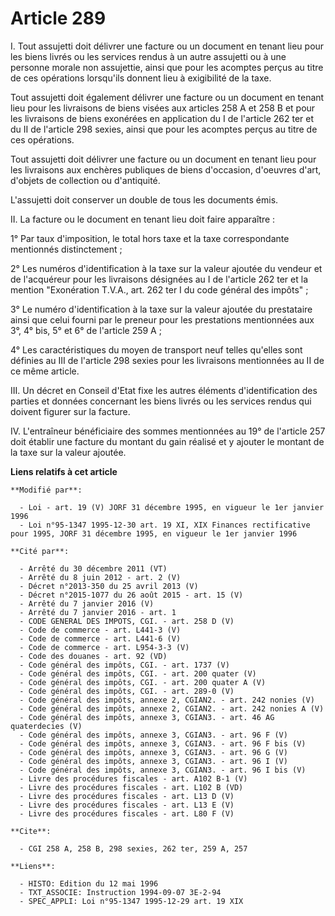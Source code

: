 # Article 289

I. Tout assujetti doit délivrer une facture ou un document en tenant lieu pour les biens livrés ou les services rendus à un
autre assujetti ou à une personne morale non assujettie, ainsi que pour les acomptes perçus au titre de ces opérations
lorsqu'ils donnent lieu à exigibilité de la taxe.

Tout assujetti doit également délivrer une facture ou un document en tenant lieu pour les livraisons de biens visées aux
articles 258 A et 258 B et pour les livraisons de biens exonérées en application du I de l'article 262 ter et du II de
l'article 298 sexies, ainsi que pour les acomptes perçus au titre de ces opérations.

Tout assujetti doit délivrer une facture ou un document en tenant lieu pour les livraisons aux enchères publiques de biens
d'occasion, d'oeuvres d'art, d'objets de collection ou d'antiquité.

L'assujetti doit conserver un double de tous les documents émis.

II. La facture ou le document en tenant lieu doit faire apparaître :

1° Par taux d'imposition, le total hors taxe et la taxe correspondante mentionnés distinctement ;

2° Les numéros d'identification à la taxe sur la valeur ajoutée du vendeur et de l'acquéreur pour les livraisons désignées au
I de l'article 262 ter et la mention "Exonération T.V.A., art. 262 ter I du code général des impôts" ;

3° Le numéro d'identification à la taxe sur la valeur ajoutée du prestataire ainsi que celui fourni par le preneur pour les
prestations mentionnées aux 3°, 4° bis, 5° et 6° de l'article 259 A ;

4° Les caractéristiques du moyen de transport neuf telles qu'elles sont définies au III de l'article 298 sexies pour les
livraisons mentionnées au II de ce même article.

III. Un décret en Conseil d'Etat fixe les autres éléments d'identification des parties et données concernant les biens livrés
ou les services rendus qui doivent figurer sur la facture.

IV. L'entraîneur bénéficiaire des sommes mentionnées au 19° de l'article 257 doit établir une facture du montant du gain
réalisé et y ajouter le montant de la taxe sur la valeur ajoutée.

**Liens relatifs à cet article**

	**Modifié par**:

	  - Loi - art. 19 (V) JORF 31 décembre 1995, en vigueur le 1er janvier 1996
	  - Loi n°95-1347 1995-12-30 art. 19 XI, XIX Finances rectificative pour 1995, JORF 31 décembre 1995, en vigueur le 1er janvier 1996

	**Cité par**:

	  - Arrêté du 30 décembre 2011 (VT)
	  - Arrêté du 8 juin 2012 - art. 2 (V)
	  - Décret n°2013-350 du 25 avril 2013 (V)
	  - Décret n°2015-1077 du 26 août 2015 - art. 15 (V)
	  - Arrêté du 7 janvier 2016 (V)
	  - Arrêté du 7 janvier 2016 - art. 1
	  - CODE GENERAL DES IMPOTS, CGI. - art. 258 D (V)
	  - Code de commerce - art. L441-3 (V)
	  - Code de commerce - art. L441-6 (V)
	  - Code de commerce - art. L954-3-3 (V)
	  - Code des douanes - art. 92 (VD)
	  - Code général des impôts, CGI. - art. 1737 (V)
	  - Code général des impôts, CGI. - art. 200 quater (V)
	  - Code général des impôts, CGI. - art. 200 quater A (V)
	  - Code général des impôts, CGI. - art. 289-0 (V)
	  - Code général des impôts, annexe 2, CGIAN2. - art. 242 nonies (V)
	  - Code général des impôts, annexe 2, CGIAN2. - art. 242 nonies A (V)
	  - Code général des impôts, annexe 3, CGIAN3. - art. 46 AG quaterdecies (V)
	  - Code général des impôts, annexe 3, CGIAN3. - art. 96 F (V)
	  - Code général des impôts, annexe 3, CGIAN3. - art. 96 F bis (V)
	  - Code général des impôts, annexe 3, CGIAN3. - art. 96 G (V)
	  - Code général des impôts, annexe 3, CGIAN3. - art. 96 I (V)
	  - Code général des impôts, annexe 3, CGIAN3. - art. 96 I bis (V)
	  - Livre des procédures fiscales - art. A102 B-1 (V)
	  - Livre des procédures fiscales - art. L102 B (VD)
	  - Livre des procédures fiscales - art. L13 D (V)
	  - Livre des procédures fiscales - art. L13 E (V)
	  - Livre des procédures fiscales - art. L80 F (V)

	**Cite**:

	  - CGI 258 A, 258 B, 298 sexies, 262 ter, 259 A, 257

	**Liens**:

	  - HISTO: Edition du 12 mai 1996
	  - TXT_ASSOCIE: Instruction 1994-09-07 3E-2-94
	  - SPEC_APPLI: Loi n°95-1347 1995-12-29 art. 19 XIX
